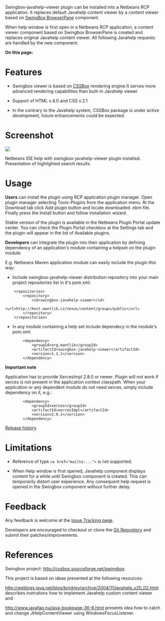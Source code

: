 Swingbox-javahelp-viewer plugin can be installed into a Netbeans RCP application. It replaces default Javahelp content viewer by a content viewer based on  [SwingBox BrowserPane](http://cssbox.sourceforge.net/swingbox) component.

When help window is first open in a Netbeans RCP application, a content viewer component based on Swingbox BrowserPane is created and replaces original Javahelp content viewer. All following Javahelp requests are handled by the new component.

**On this page:**


# Features #

  * Swingbox viewer is based on [CSSBox](http://cssbox.sourceforge.net) rendering engine.It serves more advanced rendering capabilities than built-in Javahelp viewer

  * Support of HTML v.4.0 and CSS v.2.1

  * In the contrary to the Javahelp system, CSSBox package is under active development, future enhancements could be expected.

# Screenshot #

[![](http://wiki.swingbox-javahelp-viewer.googlecode.com/git/screenshot_swingbox_javahelp_small.png)](https://code.google.com/p/swingbox-javahelp-viewer/wiki/ScreenshotPage)

Netbeans IDE help with swingbox-javahelp-viewer plugin installed. Presentation of highlighted search results.

# Usage #

**Users** can install the plugin using RCP application plugin manager. Open plugin manager selecting Tools-Plugins from the application menu. At the Download tab click Add plugin button and locate downloaded .nbm file. Finally press the Install button and follow installation wizard.

Stable version of the plugin is available in the Netbeans Plugin Portal update center. You can check the Plugin Portal checkbox at the Settings tab and the plugin will appear in the list of Available plugins.

**Developers** can integrate the plugin into their application by defining dependency of an application's module containing a helpset on the plugin module.

E.g. Netbeans Maven application module can easily include the plugin this way:

  * Include swingbox-javahelp-viewer distribution repository into your main project repositories list in it's pom.xml:
```
    <repositories>
        <repository>
            <id>swingbox-javahelp-viewer</id>
            <url>http://host.mantlik.cz/nexus/content/groups/public</url>
        </repository>
    </repositories>
```
  * In any module containing a help set include dependecy in the module's pom.xml:
```
        <dependency>
            <groupId>org.mantlik</groupId>
            <artifactId>swingbox-javahelp-viewer</artifactId>
            <version>1.1.1</version>
        </dependency>
```

**Important note**

Application has to provide XercesImpl 2.8.0 or newer. Plugin will not work if xerces is not present in the application context classpath. When your application or any dependent module do not need xerces, simply include dependency on it, e.g.:

```
        <dependency>
            <groupId>xerces</groupId>
            <artifactId>xercesImpl</artifactId>
            <version>2.9.1</version>
        </dependency>
```

[Release history](ReleaseHistory.md)

# Limitations #

  * Reference of type `<a href="mailto:...">` is not supported.

  * When Help window is first opened, Javahelp component displays content for a while until Swingbox component is created. This can temporarily distort user experience. Any consequent help request is opened in the Swingbox component without further delay.

# Feedback #

Any feedback is welcome at the [Issue Tracking page](https://code.google.com/p/swingbox-javahelp-viewer/issues/list).

Developers are encouraged to checkout or clone the [Git Repository](https://code.google.com/p/swingbox-javahelp-viewer/source/checkout) and submit their patches/improvements.

# References #

Swingbox project: http://cssbox.sourceforge.net/swingbox

This project is based on ideas presented at the following resources:

http://weblogs.java.net/blog/brinkley/archive/2004/11/javahelp_v20_02.html describes instrutions how to implement Javahelp custom content viewer and

http://www.javafaq.nu/java-bookpage-36-6.html presents idea how to catch and change JHelpContentViewer using WindowsFocusListener.